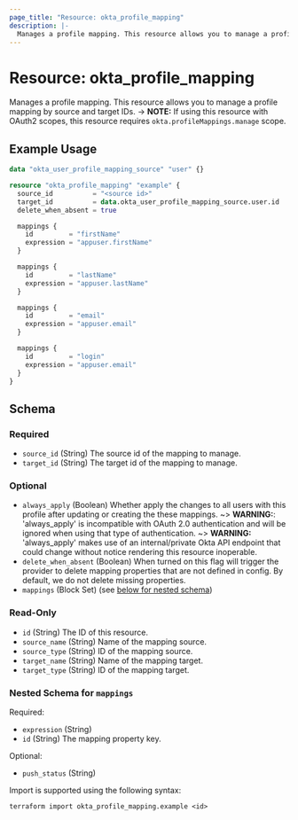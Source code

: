 ```yaml
---
page_title: "Resource: okta_profile_mapping"
description: |-
  Manages a profile mapping. This resource allows you to manage a profile mapping by source and target IDs. -> NOTE: If using this resource with OAuth2 scopes, this resource requires okta.profileMappings.manage scope.
---
```


# Resource: okta_profile_mapping

Manages a profile mapping. This resource allows you to manage a profile mapping by source and target IDs. -> **NOTE:** If using this resource with OAuth2 scopes, this resource requires `okta.profileMappings.manage` scope.

## Example Usage

```terraform
data "okta_user_profile_mapping_source" "user" {}

resource "okta_profile_mapping" "example" {
  source_id          = "<source id>"
  target_id          = data.okta_user_profile_mapping_source.user.id
  delete_when_absent = true

  mappings {
    id         = "firstName"
    expression = "appuser.firstName"
  }

  mappings {
    id         = "lastName"
    expression = "appuser.lastName"
  }

  mappings {
    id         = "email"
    expression = "appuser.email"
  }

  mappings {
    id         = "login"
    expression = "appuser.email"
  }
}
```

<!-- schema generated by tfplugindocs -->
## Schema

### Required

- `source_id` (String) The source id of the mapping to manage.
- `target_id` (String) The target id of the mapping to manage.

### Optional

- `always_apply` (Boolean) Whether apply the changes to all users with this profile after updating or creating the these mappings. 
	~> **WARNING:**: 'always_apply' is incompatible with OAuth 2.0 authentication and will be ignored when using that type of authentication.
	~> **WARNING:** 'always_apply' makes use of an internal/private Okta API endpoint that could change without notice rendering this resource inoperable.
- `delete_when_absent` (Boolean) When turned on this flag will trigger the provider to delete mapping properties that are not defined in config. By default, we do not delete missing properties.
- `mappings` (Block Set) (see [below for nested schema](#nestedblock--mappings))

### Read-Only

- `id` (String) The ID of this resource.
- `source_name` (String) Name of the mapping source.
- `source_type` (String) ID of the mapping source.
- `target_name` (String) Name of the mapping target.
- `target_type` (String) ID of the mapping target.

<a id="nestedblock--mappings"></a>
### Nested Schema for `mappings`

Required:

- `expression` (String)
- `id` (String) The mapping property key.

Optional:

- `push_status` (String)


Import is supported using the following syntax:

```shell
terraform import okta_profile_mapping.example <id>
```
